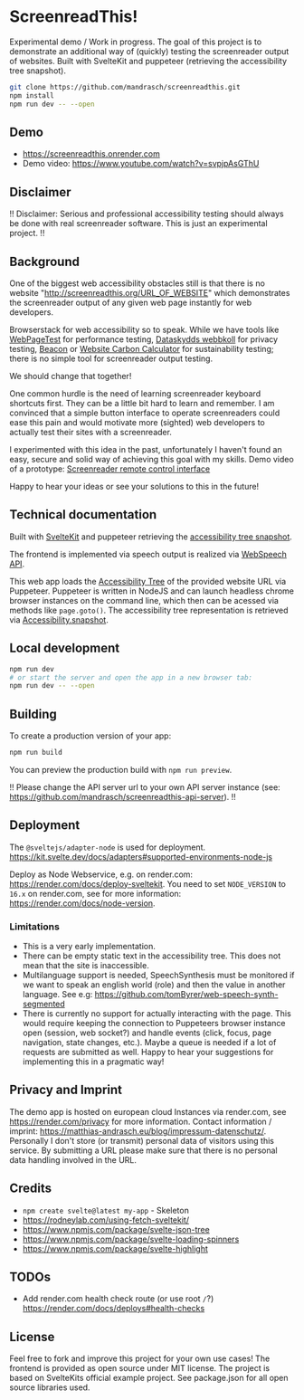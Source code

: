 # ScreenreadThis!

Experimental demo / Work in progress. The goal of this project is to demonstrate an additional way of (quickly) testing the screenreader output of websites. Built with SvelteKit and puppeteer (retrieving the accessibility tree snapshot).

```bash
git clone https://github.com/mandrasch/screenreadthis.git
npm install
npm run dev -- --open
```

## Demo

- https://screenreadthis.onrender.com
- Demo video: https://www.youtube.com/watch?v=svpjpAsGThU

## Disclaimer

!! Disclaimer: Serious and professional accessibility testing should always be done with real screenreader software. This is just an experimental project. !!

## Background

One of the biggest web accessibility obstacles still is that there is no website "http://screenreadthis.org/URL_OF_WEBSITE" which demonstrates the screenreader output of any given web page instantly for web developers. 

Browserstack for web accessibility so to speak. While we have tools like [WebPageTest](https://www.webpagetest.org/) for performance testing, [Dataskydds webbkoll](https://webbkoll.dataskydd.net/) for
privacy testing, [Beacon](https://digitalbeacon.co/) or [Website Carbon Calculator](https://www.websitecarbon.com/) for sustainability testing; there is no simple tool for screenreader output testing.

We should change that together!

One common hurdle is the need of learning screenreader keyboard shortcuts first. They can be a little bit hard to learn and remember. I am convinced that a simple button interface to operate screenreaders could ease this pain and would motivate more (sighted) web developers to actually test their sites with a screenreader. 

I experimented with this idea in the past, unfortunately I haven't found an easy, secure and solid way of achieving this goal with my skills. Demo video of a prototype: [Screenreader remote control interface](https://www.youtube.com/watch?v=sZCS_kytKj0)

Happy to hear your ideas or see your solutions to this in the future!

## Technical documentation

Built with [SvelteKit](https://kit.svelte.dev/) and puppeteer retrieving the [accessibility tree snapshot](https://pptr.dev/api/puppeteer.accessibility.snapshot/). 

The frontend is implemented via speech
output is realized via [WebSpeech API](https://developer.mozilla.org/en-US/docs/Web/API/SpeechSynthesis).

This web app loads the [Accessibility Tree](https://developer.mozilla.org/en-US/docs/Glossary/Accessibility_tree)
of the provided website URL via Puppeteer. Puppeteer is written in NodeJS and can launch headless chrome browser instances on the command line, which then can be acessed via methods like `page.goto()`. The accessibility tree representation is retrieved via [Accessibility.snapshot](https://pptr.dev/api/puppeteer.accessibility.snapshot/).

## Local development

```bash
npm run dev
# or start the server and open the app in a new browser tab:
npm run dev -- --open
```

## Building

To create a production version of your app:

```bash
npm run build
```

You can preview the production build with `npm run preview`.

!! Please change the API server url to your own API server instance (see: https://github.com/mandrasch/screenreadthis-api-server). !!

## Deployment

The `@sveltejs/adapter-node` is used for deployment.
https://kit.svelte.dev/docs/adapters#supported-environments-node-js

Deploy as Node Webservice, e.g. on render.com: https://render.com/docs/deploy-sveltekit. You need to set `NODE_VERSION` to `16.x` on render.com, see for more information: https://render.com/docs/node-version.

### Limitations

- This is a very early implementation.
- There can be empty static text in the accessibility tree. This does not mean that the site is inaccessible.
- Multilanguage support is needed, SpeechSynthesis must be monitored if we want to speak an english world (role) and then the value in another language. See e.g: https://github.com/tomByrer/web-speech-synth-segmented
- There is currently no support for actually interacting with the page. This would require keeping
  the connection to Puppeteers browser instance open (session, web socket?) and handle events
  (click, focus, page navigation, state changes, etc.). Maybe a queue is needed if a lot of
  requests are submitted as well. Happy to hear your suggestions for implementing this in a
  pragmatic way!

## Privacy and Imprint

The demo app is hosted on european cloud Instances via render.com, see https://render.com/privacy for more information. Contact information / imprint: https://matthias-andrasch.eu/blog/impressum-datenschutz/. Personally I don't store (or transmit) personal data of visitors using this service. By submitting a URL please make sure that there is no personal data handling involved in the URL.

## Credits

- `npm create svelte@latest my-app` - Skeleton
- https://rodneylab.com/using-fetch-sveltekit/
- https://www.npmjs.com/package/svelte-json-tree
- https://www.npmjs.com/package/svelte-loading-spinners
- https://www.npmjs.com/package/svelte-highlight

## TODOs

- Add render.com health check route (or use root `/`?) https://render.com/docs/deploys#health-checks

## License

Feel free to fork and improve this project for your own use cases! The frontend is provided as open source under MIT license. The project is based on SvelteKits official example project. See package.json for all open source libraries used.

